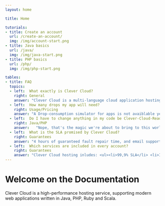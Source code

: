 ```yaml
---
layout: home

title: Home

tutorials:
- title: Create an account
  url: /create-an-account/
  img: /img/account-start.png
- title: Java basics
  url: /java/
  img: /img/java-start.png
- title: PHP basics
  url: /php/
  img: /img/php-start.png

tables:
- title: FAQ
  topics:
  - left:  What exactly is Clever Cloud?
    right: General
    answer: "Clever Cloud is a multi-language cloud application hosting platform. You don't have to manage servers anymore. You write applications in languages you want to, adding one or more services easily with only a few clicks (databases, search engines etc…).<br/> Clever Cloud is scalable and offer a pay-as-you-go payment, based on the Drops: the unit of computing energy."
  - left:  How many drops my app will need?
    right: Usage/Pricing
    answer: "A Drop-consumption simulator for apps is not avaiblable yet, but it's on the roadmap.<br/>You can have an overview of how Drops consumption <a href='/pricing'> is managed here</a>.<br/>Four refill plans <a href='/billing/#buying_drops'>are available</a>."
  - left:  Do I have to change anything in my code be Clever-Cloud-Ready?
    right: Java/PHP
    answer:   "Nope, that's the magic we're about to bring to this world."
  - left:  What is the SLA promised by Clever Cloud? 
    right: Guarantees
    answer: "4 hours of guaranteed fault repair time, and email support is included for now."
  - left:  Which services are included in every account?
    right: Guarantees
    answer: "Clever Cloud hosting inludes: <ul><li>99,9% SLA</li> <li>Instant deployment and scaling</li> <li>Support (Mail, Twitter and UserGroup)</li> <li>24/7 Monitoring</li> <li> SSL 100% open and standard stacks</li><li>High-end Peering Public API</li><ul>"
---
```

# Welcome on the Documentation

Clever Cloud is a high-performance hosting service, supporting modern web applications written in Java, PHP, Ruby and Scala.

